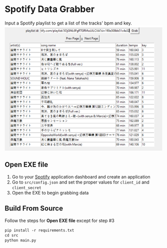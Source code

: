 # Spotify Data Grabber
Input a Spotify playlist to get a list of the tracks' bpm and key.
<img src="resources/example1.png" width="504" height="400"/>

## Open EXE file
1. Go to your [Spotify](https://developer.spotify.com/dashboard/applications) application dashboard and create an application
2. Go to `src/config.json` and set the proper values for `client_id` and `client_secret`
3. Open the EXE to begin grabbing data

## Build From Source
Follow the steps for **Open EXE file** except for step #3
```
pip install -r requirements.txt
cd src
python main.py
```
